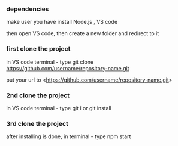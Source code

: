 ### dependencies 
make user you have install Node.js , VS code

then open VS code, then create a new folder and redirect to it

### first clone the project
in VS code terminal - type
git clone https://github.com/username/repository-name.git

put your url to <<https://github.com/username/repository-name.git>>

### 2nd clone the project
in VS code terminal - type
git i or git install

### 3rd clone the project
after installing is done,
in terminal - type
npm start
